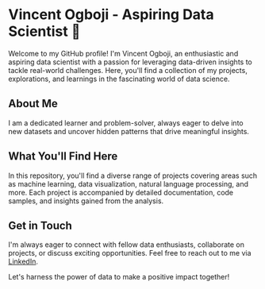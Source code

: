 # Vincent Ogboji - Aspiring Data Scientist 🚀

Welcome to my GitHub profile! I'm Vincent Ogboji, an enthusiastic and aspiring data scientist with a passion for leveraging data-driven insights to tackle real-world challenges. Here, you'll find a collection of my projects, explorations, and learnings in the fascinating world of data science.

## About Me

I am a dedicated learner and problem-solver, always eager to delve into new datasets and uncover hidden patterns that drive meaningful insights.

## What You'll Find Here

In this repository, you'll find a diverse range of projects covering areas such as machine learning, data visualization, natural language processing, and more. Each project is accompanied by detailed documentation, code samples, and insights gained from the analysis.

## Get in Touch

I'm always eager to connect with fellow data enthusiasts, collaborate on projects, or discuss exciting opportunities. Feel free to reach out to me via [LinkedIn](https://linkedin.com/in/ogbojivincent).

Let's harness the power of data to make a positive impact together!

